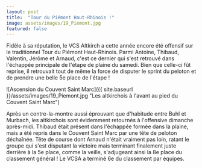 ```yaml
---
layout: post
title:  "Tour du Piémont Haut-Rhinois !"
image: assets/images/19_Piemont.jpg
featured: false
---
```



Fidèle à sa réputation, le VCS Altkirch a cette année encore été offensif sur le traditionnel Tour du Piémont Haut-Rhinois. Parmi Antoine, Thibaud, Valentin, Jérôme et Arnaud, c'est ce dernier qui s'est retrouvé dans l'échappée principale de l'étape de plaine du samedi. Bien que celle-ci fût reprise, il retrouvait tout de même la force de disputer le sprint du peloton et de prendre une belle 5e place de l'étape !  

![Ascension du Couvent Saint Marc]({{ site.baseurl }}/assets/images/19_Piemont.jpg "Les altkirchois à l'avant au pied du Couvent Saint Marc")

Après un contre-la-montre aussi éprouvant que d'habitude entre Buhl et Murbach, les altkirchois sont évidemment retournés à l'offensive dimanche après-midi. Thibaud était présent dans l'échappée formée dans la plaine, mais a été repris dans le Couvent Saint Marc par une tête de peloton déchaînée. Tête de course dont Arnaud n'était vraiment pas loin, ratant le groupe qui s'est disputant la victoire mais terminant finalement juste derrière à la 5e place, comme la veille, s'adjugeant ainsi la 8e place du classement général ! Le VCSA a terminé 6e du classement par équipes.